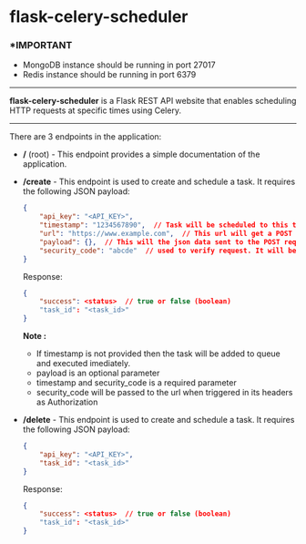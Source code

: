 # flask-celery-scheduler

### *IMPORTANT
- MongoDB instance should be running in port 27017
- Redis instance should be running in port 6379

---

**flask-celery-scheduler** is a Flask REST API website that enables scheduling HTTP requests at specific times using Celery.

---

There are 3 endpoints in the application:

- **/** (root) - This endpoint provides a simple documentation of the application.

- **/create** - This endpoint is used to create and schedule a task. It requires the following JSON payload:

  ```json
  {
      "api_key": "<API_KEY>",
      "timestamp": "1234567890",  // Task will be scheduled to this timestamp.
      "url": "https://www.example.com",  // This url will get a POST request when triggered.
      "payload": {},  // This will the json data sent to the POST request.
      "security_code": "abcde"  // used to verify request. It will be received in headers Authorization .
  }
   ```
  Response:

  ```json
  {
      "success": <status>  // true or false (boolean)
      "task_id": "<task_id>"
  }
   ```
  **Note :**
  - If timestamp is not provided then the task will be added to queue and executed imediately.
  - payload is an optional parameter
  - timestamp and security_code is a required parameter
  - security_code will be passed to the url when triggered in its headers as Authorization

- **/delete** - This endpoint is used to create and schedule a task. It requires the following JSON payload:

  ```json
  {
      "api_key": "<API_KEY>",
      "task_id": "<task_id>"
  }
   ```
  Response:

  ```json
  {
      "success": <status>  // true or false (boolean)
      "task_id": "<task_id>"
  }
   ```

